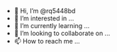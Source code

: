- 👋 Hi, I’m @rq5448bd
- 👀 I’m interested in ...
- 🌱 I’m currently learning ...
- 💞️ I’m looking to collaborate on ...
- 📫 How to reach me ...

<!---
rq5448bd/rq5448bd is a ✨ special ✨ repository because its `README.md` (this file) appears on your GitHub profile.
You can click the Preview link to take a look at your changes.
--->
